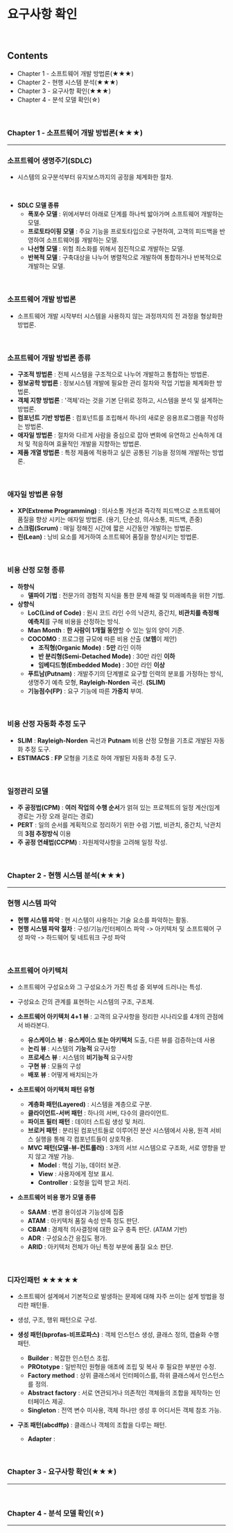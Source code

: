 # 요구사항 확인
<br>

## Contents
- Chapter 1 - 소프트웨어 개발 방법론(★★★)
- Chapter 2 - 현행 시스템 분석(★★★)
- Chapter 3 - 요구사항 확인(★★★)
- Chapter 4 - 분석 모델 확인(☆)
<br>


### Chapter 1 - 소프트웨어 개발 방법론(★★★)
---
  ### 소프트웨어 생명주기(SDLC)
  - 시스템의 요구분석부터 유지보스까지의 공정을 체계화한 절차.
<br>

  - **SDLC 모델 종류**
    - **폭포수 모델** : 위에서부터 아래로 단계를 하나씩 밟아가며 소프트웨어 개발하는 모델.
    - **프로토타이핑 모델** : 주요 기능을 프로토타입으로 구현하여, 고객의 피드백을 반영하여 소프트웨어를 개발하는 모델.
    - **나선형 모델** : 위험 최소화를 위해서 점진적으로 개발하는 모델.
    - **반복적 모델** : 구축대상을 나누어 병렬적으로 개발하여 통합하거나 반복적으로 개발하는 모델.
<br>

  ### 소프트웨어 개발 방법론
  - 소프트웨어 개발 시작부터 시스템을 사용하지 않는 과정까지의 전 과정을 형상화한 방법론.
<br>

  ### 소프트웨어 개발 방법론 종류
  - **구조적 방법론** : 전체 시스템을 구조적으로 나누어 개발하고 통합하는 방법론.
  - **정보공학 방법론** : 정보시스템 개발에 필요한 관리 절차와 작업 기법을 체계화한 방법론.
  - **객체 지향 방법론** : '객체'라는 것을 기본 단위로 정하고, 시스템을 분석 및 설계하는 방법론.
  - **컴포넌트 기반 방법론** : 컴포넌트를 조립해서 하나의 새로운 응용프로그램을 작성하는 방법론.
  - **애자일 방법론** : 절차와 다르게 사람을 중심으로 잡아 변화에 유연하고 신속하게 대처 및 적응하며 효율적인 개발을 지향하는 방법론.
  - **제품 개열 방법론** : 특정 제품에 적용하고 싶은 공통된 기능을 정의해 개발하는 방법론.
<br>

  ### 애자일 방법론 유형
  - **XP(Extreme Programming)** : 의사소통 개선과 즉각적 피드백으로 소프트웨어 품질을 향상 시키는 애자일 방법론. (용기, 단순성, 의사소통, 피드백, 존중)
  - **스크럼(Scrum)** : 매일 정해진 시간에 짧은 시간동안 개발하는 방법론.
  - **린(Lean)** : 낭비 요소를 제거하여 소프트웨어 품질을 향상시키는 방법론.
<br>

  ### 비용 산정 모형 종류
  - **하향식**
    - **델파이 기법** : 전문가의 경험적 지식을 통한 문제 해결 및 미래예측을 위한 기법.
  - **상향식**
    - **LoC(Lind of Code)** : 원시 코드 라인 수의 낙관치, 중간치, **비관치를 측정해 예측치**를 구해 비용을 산정하는 방식.
    - **Man Month** : **한 사람이 1개월 동안**할 수 있는 일의 양이 기준.
    - **COCOMO** : 프로그램 규모에 따른 비용 산출 (**보헴**이 제안)
      - **조직형(Organic Mode)** : **5만** 라인 이하
      - **반 분리형(Semi-Detached Mode)** : 30만 라인 **이하**
      - **임베디드형(Embedded Mode)** : 30만 라인 **이상**
    - **푸트남(Putnam)** : 개발주기의 단계별로 요구할 인력의 분포를 가정하는 방식, 생명주기 예측 모형, **Rayleigh-Norden** 곡선. **(SLIM)**
    - **기능점수(FP)** : 요구 기능에 따른 **가중치** 부여.
<br>

  ### 비용 산정 자동화 추정 도구
  - **SLIM** : **Rayleigh-Norden** 곡선과 **Putnam** 비용 산정 모형을 기초로 개발된 자동화 추정 도구.
  - **ESTIMACS** : **FP** 모형을 기초로 하여 개발된 자동화 추정 도구.
<br>

  ### 일정관리 모델
  - **주 공정법(CPM)** : **여러 작업의 수행 순서**가 얽혀 있는 프로젝트의 일정 계산(임계 경로는 가장 오래 걸리는 경로)
  - **PERT** : 일의 순서를 계획적으로 정리하기 위한 수렴 기법, 비관치, 중간치, 낙관치의 **3점 추정방식** 이용
  - **주 공정 연쇄법(CCPM)** : 자원제약사항을 고려해 일정 작성.
<br>


### Chapter 2 - 현행 시스템 분석(★★★)
---
  ### 현행 시스템 파악
  - **현행 시스템 파악** : 현 시스템이 사용하는 기술 요소를 파악하는 활동.
  - **현행 시스템 파악 절차** : 구성/기능/인터페이스 파악 -> 아키텍처 및 소프트웨어 구성 파악 -> 하드웨어 및 네트워크 구성 파악
<br>

  ### 소프트웨어 아키텍처
  - 소프트웨어 구성요소와 그 구성요소가 가진 특성 중 외부에 드러나는 특성.
  - 구성요소 간의 관계를 표현하는 시스템의 구조, 구조체.
  - **소프트웨어 아키텍처 4+1 뷰** : 고객의 요구사항을 정리한 시나리오를 4개의 관점에서 바라본다.
    - **유스케이스 뷰** : **유스케이스 또는 아키텍처** 도출, 다른 뷰를 검증하는데 사용
    - **논리 뷰** : 시스템의 **기능적** 요구사항
    - **프로세스 뷰** : 시스템의 **비기능적** 요구사항
    - **구현 뷰** : 모듈의 구성
    - **배포 뷰** : 어떻게 배치되는가

  - **소프트웨어 아키텍처 패턴 유형**
    - **계층화 패턴(Layered)** : 시스템을 계층으로 구분.
    - **클라이언트-서버 패턴** : 하나의 서버, 다수의 클라이언트.
    - **파이프 필터 패턴** : 데이터 스트림 생성 및 처리.
    - **브로커 패턴** : 분리된 컴포넌트들로 이루어진 분산 시스템에서 사용, 원격 서비스 실행을 통해 각 컴포넌트들이 상호작용.
    - **MVC 패턴(모델-뷰-컨트롤러)** : 3개의 서브 시스템으로 구조화, 서로 영향을 받지 않고 개발 가능.
      - **Model** : 핵심 기능, 데이터 보관.
      - **View** : 사용자에게 정보 표시.
      - **Controller** : 요청을 입력 받고 처리.
     
  - **소프트웨어 비용 평가 모델 종류**
    - **SAAM** : 변경 용이성과 기능성에 집중
    - **ATAM** : 아키텍처 품질 속성 만족 정도 판단.
    - **CBAM** : 경제적 의사결정에 대한 요구 충족 판단. (ATAM 기반)
    - **ADR** : 구성요소간 응집도 평가.
    - **ARID** : 아키텍처 전체가 아닌 특정 부분에 품질 요소 판단.
<br>

  ### 디자인패턴 ★★★★★
  - 소프트웨어 설계에서 기본적으로 발생하는 문제에 대해 자주 쓰이는 설계 방법을 정리한 패턴들.
  - 생성, 구조, 행위 패턴으로 구성.

  - **생성 패턴(bprofas-비프로파스)** : 객체 인스턴스 생성, 클래스 정의, 캡슐화 수행 패턴.
    - **Builder** : 복잡한 인스턴스 조립.
    - **PROtotype** : 일반적인 원형을 애초에 조립 및 복사 후 필요한 부분만 수정.
    - **Factory method** : 상위 클래스에서 인터페이스를, 하위 클래스에서 인스턴스를 정의.
    - **Abstract factory** : 서로 연관되거나 의존적인 객체들의 조합을 제작하는 인터페이스 제공.
    - **Singleton** : 전역 변수 미사용, 객체 하나만 생성 후 어디서든 객체 참조 가능.
   
  - **구조 패턴(abcdffp)** : 클래스나 객체의 조합을 다루는 패턴.
    - **Adapter** : 
<br>


### Chapter 3 - 요구사항 확인(★★★)
---
<br>


### Chapter 4 - 분석 모델 확인(☆)
---
<br>
